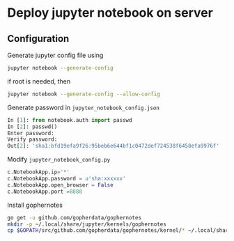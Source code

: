 # Deploy jupyter notebook on server

## Configuration

Generate jupyter config file using

```bash
jupyter notebook --generate-config
```

if root is needed, then

```bash
jupyter notebook --generate-config --allow-config
```

Generate password in `jupyter_notebook_config.json`

```python
In [1]: from notebook.auth import passwd
In [2]: passwd()
Enter password:
Verify password:
Out[2]: 'sha1:bfd19efa9f26:95beb6e644bf1c0472def724538f6458efa9976f'
```

Modify `jupyter_notebook_config.py`

```python
c.NotebookApp.ip='*'
c.NotebookApp.password = u'sha:xxxxxx'
c.NotebookApp.open_browser = False
c.NotebookApp.port =8888
```

Install gophernotes

```bash
go get -u github.com/gopherdata/gophernotes
mkdir -p ~/.local/share/jupyter/kernels/gophernotes
cp $GOPATH/src/github.com/gopherdata/gophernotes/kernel/* ~/.local/share/jupyter/kernels/gophernotes
```